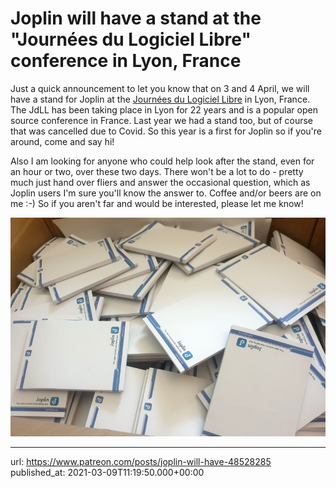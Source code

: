 # Joplin will have a stand at the "Journées du Logiciel Libre" conference in Lyon, France

Just a quick announcement to let you know that on 3 and 4 April, we will have a stand for Joplin at the [Journées du Logiciel Libre](https://www.jdll.org/) in Lyon, France. The JdLL has been taking place in Lyon for 22 years and is a popular open source conference in France. Last year we had a stand too, but of course that was cancelled due to Covid. So this year is a first for Joplin so if you're around, come and say hi!

Also I am looking for anyone who could help look after the stand, even for an hour or two, over these two days. There won't be a lot to do - pretty much just hand over fliers and answer the occasional question, which as Joplin users I'm sure you'll know the answer to. Coffee and/or beers are on me :-) So if you aren't far and would be interested, please let me know!

![](images/20210309-111950_0.jpg)

* * *

url: https://www.patreon.com/posts/joplin-will-have-48528285
published_at: 2021-03-09T11:19:50.000+00:00